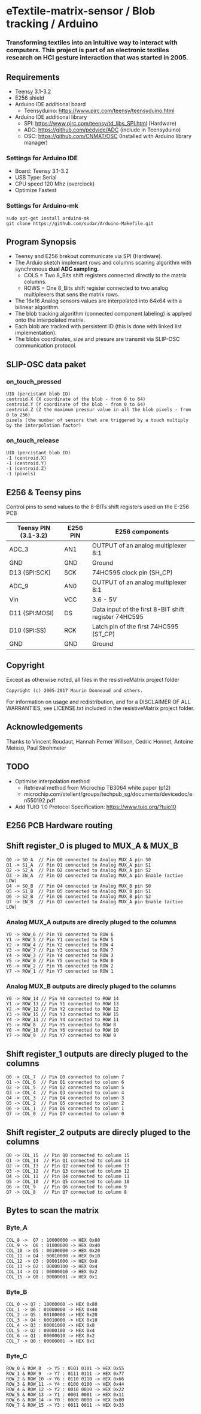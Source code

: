 # eTextile-matrix-sensor / Blob tracking / Arduino

### Transforming textiles into an intuitive way to interact with computers. This project is part of an electronic textiles research on HCI gesture interaction that was started in 2005.

## Requirements
- Teensy 3.1-3.2
- E256 shield
- Arduino IDE additional board
  - Teensyduino: https://www.pjrc.com/teensy/teensyduino.html
- Arduino IDE additional library
  - SPI: https://www.pjrc.com/teensy/td_libs_SPI.html (Hardware)
  - ADC: https://github.com/pedvide/ADC (include in Teensyduino)
  - OSC: https://github.com/CNMAT/OSC (Installed with Arduino library manager)

### Settings for Arduino IDE
- Board:       Teensy 3.1-3.2
- USB Type:    Serial
- CPU speed    120 Mhz (overclock)
- Optimize     Fastest

### Settings for Arduino-mk
    sudo apt-get install arduino-mk
    git clone https://github.com/sudar/Arduino-Makefile.git

## Program Synopsis
- Teensy and E256 brekout communicate via SPI (Hardware).
- The Arduio sketch implemant rows and columns scaning algorithm with synchronous **dual ADC sampling**.
  - COLS = Two 8_Bits shift registers connected directly to the matrix columns.
  - ROWS = One 8_Bits shift register connected to two analog multiplexers that sens the matrix rows.
- The 16x16 Analog sensors values are interpolated into 64x64 with a bilinear algorithm.
- The blob tracking algorithm (connected component labeling) is applyed onto the interpolated matrix.
- Each blob are tracked with persistent ID (this is done with linked list implementation).
- The blobs coordinates, size and presure are transmit via SLIP-OSC communication protocol.

## SLIP-OSC data paket
### on_touch_pressed
    UID (percistant blob ID)
    centroid.X (X coordinate of the blob - from 0 to 64)
    centroid.Y (Y coordinate of the blob - from 0 to 64)
    centroid.Z (Z the maximum pressur value in all the blob pixels - from 0 to 256)
    pixels (the number of sensors that are triggered by a touch multiply by the interpolation factor)

### on_touch_release
    UID (percistant blob ID)
    -1 (centroid.X)
    -1 (centroid.Y)
    -1 (centroid.Z)
    -1 (pixels)

## E256 & Teensy pins
Control pins to send values to the 8-BITs shift registers used on the E-256 PCB

| Teensy PIN (3.1-3.2) | E256 PIN | E256 components                                      |
| -------------------- | -------- | ---------------------------------------------------- |
| ADC_3                | AN1      | OUTPUT of an analog multiplexer 8:1                  |
| GND                  | GND      | Ground                                               |
| D13 (SPI:SCK)        | SCK      | 74HC595 clock pin (SH_CP)                            |
| ADC_9                | AN0      | OUTPUT of an analog multiplexer 8:1                  |
| Vin                  | VCC      | 3.6 - 5V                                             |
| D11 (SPI:MOSI)       | DS       | Data input of the first 8-BIT shift register 74HC595 |
| D10 (SPI:SS)         | RCK      | Latch pin of the first 74HC595 (ST_CP)               |
| GND                  | GND      | Ground                                               |

## Copyright
Except as otherwise noted, all files in the resistiveMatrix project folder

    Copyright (c) 2005-2017 Maurin Donneaud and others.

For information on usage and redistribution, and for a DISCLAIMER OF ALL
WARRANTIES, see LICENSE.txt included in the resistiveMatrix project folder.

## Acknowledgements
Thanks to Vincent Roudaut, Hannah Perner Willson, Cedric Honnet, Antoine Meisso, Paul Strohmeier

## TODO
- Optimise interpolation method
  - Retrieval method from Microchip TB3064 white paper (p12)
  - microchip.com/stellent/groups/techpub_sg/documents/devicedoc/en550192.pdf
- Add TUIO 1.0 Protocol Specification: https://www.tuio.org/?tuio10

## E256 PCB Hardware routing 

## Shift register_0 is pluged to MUX_A & MUX_B
    Q0 -> SO_A  // Pin Q0 connected to Analog MUX_A pin S0
    Q1 -> S1_A  // Pin Q1 connected to Analog MUX_A pin S1
    Q2 -> S2_A  // Pin Q2 connected to Analog MUX_A pin S2
    Q3 -> EN_A  // Pin Q3 connected to Analog MUX_A pin Enable (active LOW)
    Q4 -> SO_B  // Pin Q4 connected to Analog MUX_B pin S0
    Q5 -> S1_B  // Pin Q5 connected to Analog MUX_B pin S1
    Q6 -> S2_B  // Pin Q6 connected to Analog MUX_B pin S2
    Q7 -> EN_B  // Pin Q7 connected to Analog MUX_A pin Enable (active LOW)

### Analog MUX_A outputs are direcly pluged to the columns
    Y0 -> ROW_6 // Pin Y0 connected to ROW 6
    Y1 -> ROW_5 // Pin Y1 connected to ROW 5
    Y2 -> ROW_4 // Pin Y2 connected to ROW 4
    Y3 -> ROW_7 // Pin Y3 connected to ROW 7
    Y4 -> ROW_3 // Pin Y4 connected to ROW 3
    Y5 -> ROW_0 // Pin Y5 connected to ROW 0
    Y6 -> ROW_2 // Pin Y6 connected to ROW 2
    Y7 -> ROW_1 // Pin Y7 connected to ROW 1

### Analog MUX_B outputs are direcly pluged to the columns
    Y0 -> ROW_14 // Pin Y0 connected to ROW 14
    Y1 -> ROW_13 // Pin Y1 connected to ROW 13
    Y2 -> ROW_12 // Pin Y2 connected to ROW 12
    Y3 -> ROW_15 // Pin Y3 connected to ROW 15
    Y4 -> ROW_11 // Pin Y4 connected to ROW 11
    Y5 -> ROW_8  // Pin Y5 connected to ROW 8
    Y6 -> ROW_10 // Pin Y6 connected to ROW 10
    Y7 -> ROW_9  // Pin Y7 connected to ROW 9

## Shift register_1 outputs are direcly pluged to the columns
    Q0 -> COL_7  // Pin Q0 connected to column 7
    Q1 -> COL_6  // Pin Q1 connected to column 6
    Q2 -> COL_5  // Pin Q2 connected to column 5
    Q3 -> COL_4  // Pin Q3 connected to column 4
    Q4 -> COL_3  // Pin Q4 connected to column 3
    Q5 -> COL_2  // Pin Q5 connected to column 2
    Q6 -> COL_1  // Pin Q6 connected to column 1
    Q7 -> COL_0  // Pin Q7 connected to column 0

## Shift register_2 outputs are direcly pluged to the columns
    Q0 -> COL_15  // Pin Q0 connected to column 15
    Q1 -> COL_14  // Pin Q1 connected to column 14
    Q2 -> COL_13  // Pin Q2 connected to column 13
    Q3 -> COL_12  // Pin Q3 connected to column 12
    Q4 -> COL_11  // Pin Q4 connected to column 11
    Q5 -> COL_10  // Pin Q5 connected to column 10
    Q6 -> COL_9   // Pin Q6 connected to column 9
    Q7 -> COL_8   // Pin Q7 connected to column 8

## Bytes to scan the matrix

### Byte_A
    COL_8 ->  Q7 : 10000000 -> HEX 0x80
    COL_9 ->  Q6 : 01000000 -> HEX 0x40
    COL_10 -> Q5 : 00100000 -> HEX 0x20
    COL_11 -> Q4 : 00010000 -> HEX 0x10
    COL_12 -> Q3 : 00001000 -> HEX 0x8
    COL_13 -> Q2 : 00000100 -> HEX 0x4
    COL_14 -> Q1 : 00000010 -> HEX 0x2
    COL_15 -> Q0 : 00000001 -> HEX 0x1

### Byte_B
    COL_0 -> Q7 : 10000000 -> HEX 0x80
    COL_1 -> Q6 : 01000000 -> HEX 0x40
    COL_2 -> Q5 : 00100000 -> HEX 0x20
    COL_3 -> Q4 : 00010000 -> HEX 0x10
    COL_4 -> Q3 : 00001000 -> HEX 0x8
    COL_5 -> Q2 : 00000100 -> HEX 0x4
    COL_6 -> Q1 : 00000010 -> HEX 0x2
    COL_7 -> Q0 : 00000001 -> HEX 0x1

### Byte_C
    ROW_0 & ROW_8  -> Y5 : 0101 0101 -> HEX 0x55
    ROW_1 & ROW_9  -> Y7 : 0111 0111 -> HEX 0x77
    ROW_2 & ROW_10 -> Y6 : 0110 0110 -> HEX 0x66
    ROW_3 & ROW_11 -> Y4 : 0100 0100 -> HEX 0x44
    ROW_4 & ROW_12 -> Y2 : 0010 0010 -> HEX 0x22
    ROW_5 & ROW_13 -> Y1 : 0001 0001 -> HEX 0x11
    ROW_6 & ROW_14 -> Y0 : 0000 0000 -> HEX 0x00
    ROW_7 & ROW_15 -> Y3 : 0011 0011 -> HEX 0x33

